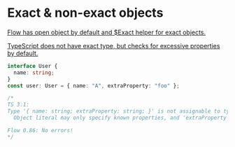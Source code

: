 # Exact & non-exact objects

[Flow has open object by default and \$Exact helper for exact objects.​](https://flow.org/en/docs/types/objects/#exact-object-types-)

[TypeScript does not have exact type, but checks for excessive properties by default.​](https://github.com/Microsoft/TypeScript/issues/12936#issuecomment-284590083)

```typescript
interface User {
  name: string;
}
const user: User = { name: "A", extraProperty: "foo" };

/*
TS 3.1:
Type '{ name: string; extraProperty: string; }' is not assignable to type 'User'.
  Object literal may only specify known properties, and 'extraProperty' does not exist in type 'User'.

Flow 0.86: No errors!
*/
```
